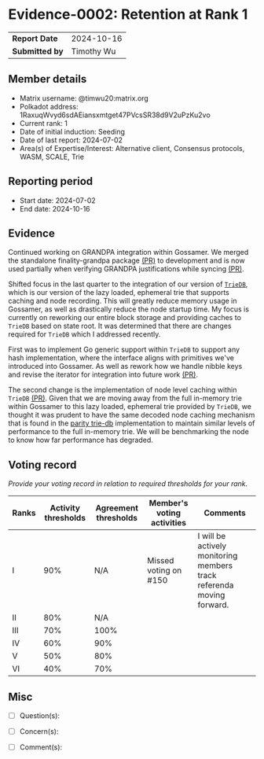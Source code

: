 # Evidence-0002: Retention at Rank 1

|                 |                                                                                             |
| --------------- | ------------------------------------------------------------------------------------------- |
| **Report Date** | 2024-10-16                                                                                  |
| **Submitted by**| Timothy Wu                                                                                  |


## Member details

- Matrix username: @timwu20:matrix.org
- Polkadot address: 1RaxuqWvyd6sdAEiansxmtget47PVcsSR38d9V2uPzKu2vo
- Current rank: 1
- Date of initial induction: Seeding
- Date of last report: 2024-07-02
- Area(s) of Expertise/Interest: Alternative client, Consensus protocols, WASM, SCALE, Trie


## Reporting period

- Start date: 2024-07-02
- End date: 2024-10-16


## Evidence

Continued working on GRANDPA integration within Gossamer. We merged the standalone finality-grandpa package [(PR)](https://github.com/ChainSafe/gossamer/pull/4126) to development and is now used partially when verifying GRANDPA justifications while syncing [(PR)](https://github.com/ChainSafe/gossamer/pull/4144).  

Shifted focus in the last quarter to the integration of our version of [`TrieDB`](https://github.com/ChainSafe/gossamer/tree/development/pkg/trie/triedb), which is our version of the lazy loaded, ephemeral trie that supports caching and node recording.  This will greatly reduce memory usage in Gossamer, as well as drastically reduce the node startup time.  My focus is currently on reworking our entire block storage and providing caches to `TrieDB` based on state root.  It was determined that there are changes required for `TrieDB` which I addressed recently.  

First was to implement Go generic support within `TrieDB` to support any hash implementation, where the interface aligns with primitives we've introduced into Gossamer.  As well as rework how we handle nibble keys and revise the iterator for integration into future work [(PR)](https://github.com/ChainSafe/gossamer/pull/4221). 

The second change is the implementation of node level caching within `TrieDB` [(PR)](https://github.com/ChainSafe/gossamer/pull/4239).  Given that we are moving away from the full in-memory trie within Gossamer to this lazy loaded, ephemeral trie provided by `TrieDB`, we thought it was prudent to have the same decoded node caching mechanism that is found in the [parity trie-db](https://github.com/paritytech/trie/tree/master/trie-db) implementation to maintain similar levels of performance to the full in-memory trie. We will be benchmarking the node to know how far performance has degraded.  

## Voting record
*Provide your voting record in relation to required thresholds for your rank.* 

|  Ranks | Activity thresholds | Agreement thresholds | Member's voting activities | Comments |
|---|---|---|---|---|
|I  |90%   |N/A   | Missed voting on #150   | I will be actively monitoring members track referenda moving forward. |
|II |80%   |N/A   |   |  |
|III|70%   |100%  |   |  |
|IV |60%   |90%   |   |  |
|V  |50%   |80%   |   |  |
|VI |40%   |70%   |   |  |


## Misc

- [ ] Question(s): 

- [ ] Concern(s): 

- [ ] Comment(s): 

